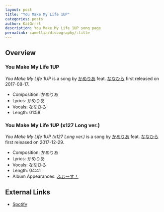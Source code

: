 ```yaml
---
layout: post
title: "You Make My Life 1UP"
categories: posts
author: KatGrrrl
description: You Make My Life 1UP song page
permalink: camellia/discography/:title
---
```


## Overview

### You Make My Life 1UP

*You Make My Life 1UP* is a song by [かめりあ](<{% link postsWiki/_posts/2023-12-10-camellia.md %}>) feat. [ななひら](#) first released on 2017-08-17.

* Composition: かめりあ
* Lyrics: かめりあ
* Vocals: ななひら
* Length: 01:58

### You Make My Life 1UP (x127 Long ver.)

*You Make My Life 1UP (x127 Long ver.)* is a song by [かめりあ](<{% link postsWiki/_posts/2023-12-10-camellia.md %}>) feat. [ななひら](#) first released on 2017-12-29.

* Composition: かめりあ
* Lyrics: かめりあ
* Vocals: ななひら
* Length: 04:41
* Album Appearances: [ふぉーす！](<{% link postsInclude/_posts/camellia/albums/Force/2023-12-20-Force.md %}>)

## External Links

* [Spotify](https://open.spotify.com/track/6Qx6YCgkFnxemNPlS7fyEA?si=c18744aa2c6a4ee1)
